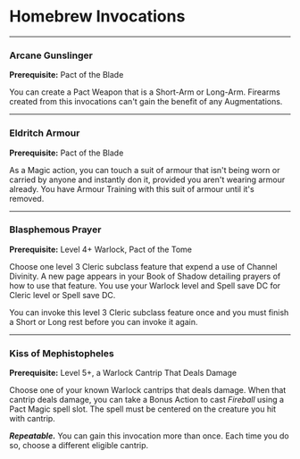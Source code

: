 # Homebrew Invocations

---

### Arcane Gunslinger

**Prerequisite:** Pact of the Blade

You can create a Pact Weapon that is a Short-Arm or Long-Arm. Firearms created from this invocations can't gain the benefit of any Augmentations.

---

### Eldritch Armour

**Prerequisite:** Pact of the Blade

As a Magic action, you can touch a suit of armour that isn't being worn or carried by anyone and instantly don it, provided you aren't wearing armour already. You have Armour Training with this suit of armour until it's removed.

---

### Blasphemous Prayer

**Prerequisite:** Level 4+ Warlock, Pact of the Tome

Choose one level 3 Cleric subclass feature that expend a use of Channel Divinity. A new page appears in your Book of Shadow detailing prayers of how to use that feature. You use your Warlock level and Spell save DC for Cleric level or Spell save DC.

You can invoke this level 3 Cleric subclass feature once and you must finish a Short or Long rest before you can invoke it again.

---

### Kiss of Mephistopheles

**Prerequisite:** Level 5+, a Warlock Cantrip That Deals Damage

Choose one of your known Warlock cantrips that deals damage. When that cantrip deals damage, you can take a Bonus Action to cast *Fireball* using a Pact Magic spell slot. The spell must be centered on the creature you hit with cantrip.

***Repeatable.*** You can gain this invocation more than once. Each time you do so, choose a different eligible cantrip.

